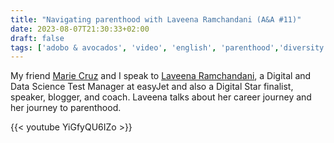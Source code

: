 ```yaml
---
title: "Navigating parenthood with Laveena Ramchandani (A&A #11)"
date: 2023-08-07T21:30:33+02:00
draft: false
tags: ['adobo & avocados', 'video', 'english', 'parenthood','diversity', 'speaking', 'testing']
---
```

My friend [Marie Cruz](https://testingwithmarie.com) and I speak to [Laveena Ramchandani](https://laveenaramchandani01.medium.com/), a Digital and Data Science Test Manager at easyJet and also a Digital Star finalist, speaker, blogger, and coach. Laveena talks about her career journey and her journey to parenthood.

{{< youtube YiGfyQU6IZo >}}
